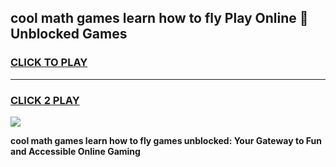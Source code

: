 
## cool math games learn how to fly Play Online 👋 Unblocked Games
<h3>
<a href="https://news.freeplayer.one?title=cool_math_games_learn_how_to_fly&ref=17CMG">CLICK TO PLAY</a></h3>
<hr>

<h3>
<a href="https://news.freeplayer.one?title=cool_math_games_learn_how_to_fly&ref=17CMG">CLICK 2 PLAY</a>
  
</h3>

<a href="https://news.freeplayer.one?title=cool_math_games_learn_how_to_fly&ref=17CMG/"><img src="https://clearcache.store/games.png"></a>


**cool math games learn how to fly games unblocked: Your Gateway to Fun and Accessible Online Gaming**
